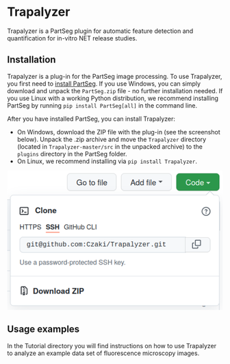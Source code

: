 # Trapalyzer

Trapalyzer is a PartSeg plugin for automatic feature detection and
quantification for in-vitro NET release studies.

## Installation

Trapalyzer is a plug-in for the PartSeg image processing. To use Trapalyzer,
you first need to [install PartSeg](https://github.com/4DNucleome/PartSeg).
If you use Windows, you can simply download and unpack the `PartSeg.zip` file -
no further installation needed. If you use Linux with a working Python
distribution, we recommend installing PartSeg by running
`pip install PartSeg[all]` in the command line.

After you have installed PartSeg, you can install Trapalyzer:

- On Windows, download the ZIP file with the plug-in (see the screenshot
   below). Unpack the .zip archive and move the `Trapalyzer` directory
   (located in `Trapalyzer-master/src` in the unpacked archive) to the
  `plugins` directory in the PartSeg folder.
- On Linux, we recommend installing via `pip install Trapalyzer`.

![](Tutorial/Figs/download.png)

## Usage examples

In the Tutorial directory you will find instructions on how to use
Trapalyzer to analyze an example data set of fluorescence microscopy images.
